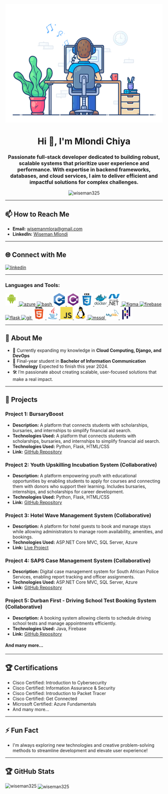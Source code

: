 [![MasterHead](https://raw.githubusercontent.com/jsuarezruiz/jsuarezruiz/master/images/coding.gif)](https://github.com/Wiseman325)

<h1 align="center">Hi 👋, I'm Mlondi Chiya</h1>
<h3 align="center">Passionate full-stack developer dedicated to building robust, scalable systems that prioritize user experience and performance. With expertise in backend frameworks, databases, and cloud services, I aim to deliver efficient and impactful solutions for complex challenges.</h3>

<p align="center">
  <img src="https://komarev.com/ghpvc/?username=wiseman325&label=Profile%20views&color=0e75b6&style=flat" alt="wiseman325" />
</p>

---

## 📫 How to Reach Me
- **Email:** wisemanmlora@gmail.com
- **LinkedIn:** [Wiseman Mlondi](https://www.linkedin.com/in/mlondi-chiya-69065926b/)


---

## 🌐 Connect with Me
<p align="left">
  <a href="https://www.linkedin.com/in/mlondi-chiya-69065926b/" target="blank">
    <img align="center" src="https://cdn.jsdelivr.net/npm/simple-icons@3.1.0/icons/linkedin.svg" alt="linkedin" height="30" width="40" />
  </a>
</p>

---

<h3 align="left">Languages and Tools:</h3>
<p align="left"> 
  <a href="https://developer.android.com" target="_blank" rel="noreferrer"> 
    <img src="https://raw.githubusercontent.com/devicons/devicon/master/icons/android/android-original-wordmark.svg" alt="android" width="40" height="40"/> 
  </a> 
  <a href="https://azure.microsoft.com/en-in/" target="_blank" rel="noreferrer"> 
    <img src="https://www.vectorlogo.zone/logos/microsoft_azure/microsoft_azure-icon.svg" alt="azure" width="40" height="40"/> 
  </a> 
  <a href="https://www.gnu.org/software/bash/" target="_blank" rel="noreferrer"> 
    <img src="https://www.vectorlogo.zone/logos/gnu_bash/gnu_bash-icon.svg" alt="bash" width="40" height="40"/> 
  </a> 
  <a href="https://www.w3schools.com/cpp/" target="_blank" rel="noreferrer"> 
    <img src="https://raw.githubusercontent.com/devicons/devicon/master/icons/cplusplus/cplusplus-original.svg" alt="cplusplus" width="40" height="40"/> 
  </a> 
  <a href="https://www.w3schools.com/cs/" target="_blank" rel="noreferrer"> 
    <img src="https://raw.githubusercontent.com/devicons/devicon/master/icons/csharp/csharp-original.svg" alt="csharp" width="40" height="40"/> 
  </a> 
  <a href="https://www.w3schools.com/css/" target="_blank" rel="noreferrer"> 
    <img src="https://raw.githubusercontent.com/devicons/devicon/master/icons/css3/css3-original-wordmark.svg" alt="css3" width="40" height="40"/> 
  </a> 
  <a href="https://www.docker.com/" target="_blank" rel="noreferrer"> 
    <img src="https://raw.githubusercontent.com/devicons/devicon/master/icons/docker/docker-original-wordmark.svg" alt="docker" width="40" height="40"/> 
  </a> 
  <a href="https://dotnet.microsoft.com/" target="_blank" rel="noreferrer"> 
    <img src="https://raw.githubusercontent.com/devicons/devicon/master/icons/dot-net/dot-net-original-wordmark.svg" alt="dotnet" width="40" height="40"/> 
  </a> 
  <a href="https://www.figma.com/" target="_blank" rel="noreferrer"> 
    <img src="https://www.vectorlogo.zone/logos/figma/figma-icon.svg" alt="figma" width="40" height="40"/> 
  </a> 
  <a href="https://firebase.google.com/" target="_blank" rel="noreferrer"> 
    <img src="https://www.vectorlogo.zone/logos/firebase/firebase-icon.svg" alt="firebase" width="40" height="40"/> 
  </a> 
  <a href="https://flask.palletsprojects.com/" target="_blank" rel="noreferrer"> 
    <img src="https://www.vectorlogo.zone/logos/pocoo_flask/pocoo_flask-icon.svg" alt="flask" width="40" height="40"/> 
  </a> 
  <a href="https://git-scm.com/" target="_blank" rel="noreferrer"> 
    <img src="https://www.vectorlogo.zone/logos/git-scm/git-scm-icon.svg" alt="git" width="40" height="40"/> 
  </a> 
  <a href="https://www.w3.org/html/" target="_blank" rel="noreferrer"> 
    <img src="https://raw.githubusercontent.com/devicons/devicon/master/icons/html5/html5-original-wordmark.svg" alt="html5" width="40" height="40"/> 
  </a> 
  <a href="https://www.java.com" target="_blank" rel="noreferrer"> 
    <img src="https://raw.githubusercontent.com/devicons/devicon/master/icons/java/java-original.svg" alt="java" width="40" height="40"/> 
  </a> 
  <a href="https://developer.mozilla.org/en-US/docs/Web/JavaScript" target="_blank" rel="noreferrer"> 
    <img src="https://raw.githubusercontent.com/devicons/devicon/master/icons/javascript/javascript-original.svg" alt="javascript" width="40" height="40"/> 
  </a> 
  <a href="https://www.linux.org/" target="_blank" rel="noreferrer"> 
    <img src="https://raw.githubusercontent.com/devicons/devicon/master/icons/linux/linux-original.svg" alt="linux" width="40" height="40"/> 
  </a> 
  <a href="https://www.microsoft.com/en-us/sql-server" target="_blank" rel="noreferrer"> 
    <img src="https://www.svgrepo.com/show/303229/microsoft-sql-server-logo.svg" alt="mssql" width="40" height="40"/> 
  </a> 
  <a href="https://www.mysql.com/" target="_blank" rel="noreferrer"> 
    <img src="https://raw.githubusercontent.com/devicons/devicon/master/icons/mysql/mysql-original-wordmark.svg" alt="mysql" width="40" height="40"/> 
  </a> 
  <a href="https://pandas.pydata.org/" target="_blank" rel="noreferrer"> 
    <img src="https://raw.githubusercontent.com/devicons/devicon/master/icons/pandas/pandas-original.svg" alt="pandas" width="40" height="40"/> 
  </a>
</p>

---

## 🚀 About Me
- 🌱 Currently expanding my knowledge in **Cloud Computing, Django, and DevOps**
- 💼 Final-year student in **Bachelor of Information Communication Technology** Expected to finish this year 2024.
- 🛠️  I’m passionate about creating scalable, user-focused solutions that make a real impact.

---

## 📝 Projects

### Project 1: BursaryBoost
- **Description:** A platform that connects students with scholarships, bursaries, and internships to simplify financial aid search.
- **Technologies Used:** A platform that connects students with scholarships, bursaries, and internships to simplify financial aid search.
- **Technologies Used:** Python, Flask, HTML/CSS
- **Link:** [GitHub Repository](https://github.com/Wiseman325/DurbanFirst.git)

### Project 2: Youth Upskilling Incubation System (Collaborative)
- **Description:** A platform empowering youth with educational opportunities by enabling students to apply for courses and connecting them with donors who support their learning. Includes bursaries, internships, and scholarships for career development.
- **Technologies Used:** Python, Flask, HTML/CSS
- **Link:** [GitHub Repository](https://github.com/Wiseman325)


### Project 3: Hotel Wave Management System (Collaborative)
- **Description:** A platform for hotel guests to book and manage stays while allowing administrators to manage room availability, amenities, and bookings.
- **Technologies Used:** ASP.NET Core MVC, SQL Server, Azure
- **Link:** [Live Project](https://github.com/Wiseman325)


### Project 4: SAPS Case Management System (Collaborative)
- **Description:** Digital case management system for South African Police Services, enabling report tracking and officer assignments.
- **Technologies Used:** ASP.NET Core MVC, SQL Server, Azure
- **Link:** [GitHub Repository](https://github.com/Wiseman325/Case-Management-System.git)


### Project 5: Durban First - Driving School Test Booking System (Collaborative)
- **Description:** A booking system allowing clients to schedule driving school tests and manage appointments efficiently.
- **Technologies Used:** Java, Firebase
- **Link:** [GitHub Repository](https://github.com/Wiseman325/DurbanFirst.git)

#### And many more...
---

## 🏆 Certifications
- Cisco Certified: Introduction to Cybersecurity
- Cisco Certified: Information Assurance & Security
- Cisco Certified: Introduction to Packet Tracer
- Cisco Certified: Get Connected
- Microsoft Certified: Azure Fundamentals
- And many more...

---

## ⚡ Fun Fact
- I'm always exploring new technologies and creative problem-solving methods to streamline development and elevate user experience!

---

## 🏆 GitHub Stats

<p><img align="left" src="https://github-readme-stats.vercel.app/api/top-langs?username=wiseman325&show_icons=true&locale=en&layout=compact" alt="wiseman325" /></p>

<p>&nbsp;<img align="center" src="https://github-readme-stats.vercel.app/api?username=wiseman325&show_icons=true&locale=en" alt="wiseman325" /></p>

